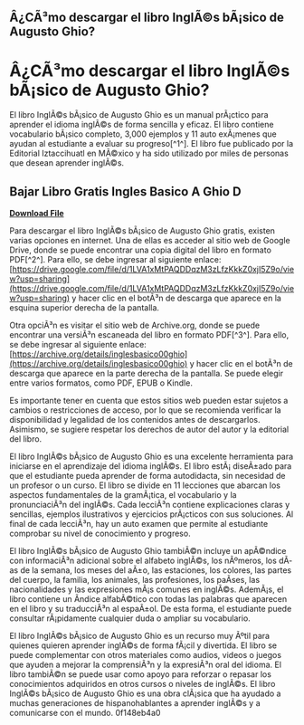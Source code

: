 ## Â¿CÃ³mo descargar el libro InglÃ©s bÃ¡sico de Augusto Ghio?

  
# Â¿CÃ³mo descargar el libro InglÃ©s bÃ¡sico de Augusto Ghio?
 
El libro InglÃ©s bÃ¡sico de Augusto Ghio es un manual prÃ¡ctico para aprender el idioma inglÃ©s de forma sencilla y eficaz. El libro contiene vocabulario bÃ¡sico completo, 3,000 ejemplos y 11 auto exÃ¡menes que ayudan al estudiante a evaluar su progreso[^1^]. El libro fue publicado por la Editorial Iztaccihuatl en MÃ©xico y ha sido utilizado por miles de personas que desean aprender inglÃ©s.
 
## Bajar Libro Gratis Ingles Basico A Ghio D


[**Download File**](https://poitaihanew.blogspot.com/?l=2tK29I)

 
Para descargar el libro InglÃ©s bÃ¡sico de Augusto Ghio gratis, existen varias opciones en internet. Una de ellas es acceder al sitio web de Google Drive, donde se puede encontrar una copia digital del libro en formato PDF[^2^]. Para ello, se debe ingresar al siguiente enlace: [https://drive.google.com/file/d/1LVA1xMtPAQDDqzM3zLfzKkkZ0xjI5Z9o/view?usp=sharing](https://drive.google.com/file/d/1LVA1xMtPAQDDqzM3zLfzKkkZ0xjI5Z9o/view?usp=sharing) y hacer clic en el botÃ³n de descarga que aparece en la esquina superior derecha de la pantalla.
 
Otra opciÃ³n es visitar el sitio web de Archive.org, donde se puede encontrar una versiÃ³n escaneada del libro en formato PDF[^3^]. Para ello, se debe ingresar al siguiente enlace: [https://archive.org/details/inglesbasico00ghio](https://archive.org/details/inglesbasico00ghio) y hacer clic en el botÃ³n de descarga que aparece en la parte derecha de la pantalla. Se puede elegir entre varios formatos, como PDF, EPUB o Kindle.
 
Es importante tener en cuenta que estos sitios web pueden estar sujetos a cambios o restricciones de acceso, por lo que se recomienda verificar la disponibilidad y legalidad de los contenidos antes de descargarlos. Asimismo, se sugiere respetar los derechos de autor del autor y la editorial del libro.

El libro InglÃ©s bÃ¡sico de Augusto Ghio es una excelente herramienta para iniciarse en el aprendizaje del idioma inglÃ©s. El libro estÃ¡ diseÃ±ado para que el estudiante pueda aprender de forma autodidacta, sin necesidad de un profesor o un curso. El libro se divide en 11 lecciones que abarcan los aspectos fundamentales de la gramÃ¡tica, el vocabulario y la pronunciaciÃ³n del inglÃ©s. Cada lecciÃ³n contiene explicaciones claras y sencillas, ejemplos ilustrativos y ejercicios prÃ¡cticos con sus soluciones. Al final de cada lecciÃ³n, hay un auto examen que permite al estudiante comprobar su nivel de conocimiento y progreso.
 
El libro InglÃ©s bÃ¡sico de Augusto Ghio tambiÃ©n incluye un apÃ©ndice con informaciÃ³n adicional sobre el alfabeto inglÃ©s, los nÃºmeros, los dÃ­as de la semana, los meses del aÃ±o, las estaciones, los colores, las partes del cuerpo, la familia, los animales, las profesiones, los paÃ­ses, las nacionalidades y las expresiones mÃ¡s comunes en inglÃ©s. AdemÃ¡s, el libro contiene un Ã­ndice alfabÃ©tico con todas las palabras que aparecen en el libro y su traducciÃ³n al espaÃ±ol. De esta forma, el estudiante puede consultar rÃ¡pidamente cualquier duda o ampliar su vocabulario.
 
El libro InglÃ©s bÃ¡sico de Augusto Ghio es un recurso muy Ãºtil para quienes quieren aprender inglÃ©s de forma fÃ¡cil y divertida. El libro se puede complementar con otros materiales como audios, videos o juegos que ayuden a mejorar la comprensiÃ³n y la expresiÃ³n oral del idioma. El libro tambiÃ©n se puede usar como apoyo para reforzar o repasar los conocimientos adquiridos en otros cursos o niveles de inglÃ©s. El libro InglÃ©s bÃ¡sico de Augusto Ghio es una obra clÃ¡sica que ha ayudado a muchas generaciones de hispanohablantes a aprender inglÃ©s y a comunicarse con el mundo.
 0f148eb4a0
